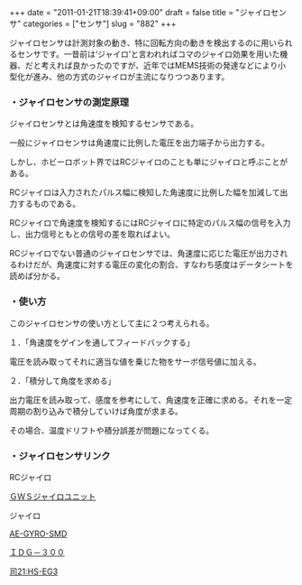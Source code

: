 +++
date = "2011-01-21T18:39:41+09:00"
draft = false
title = "ジャイロセンサ"
categories = ["センサ"]
slug = "882"
+++

ジャイロセンサは計測対象の動き、特に回転方向の動きを検出するのに用いられるセンサです。一昔前は‘ジャイロ’と言われればコマのジャイロ効果を用いた機器、だと考えれば良かったのですが、近年ではMEMS技術の発達などにより小型化が進み、他の方式のジャイロが主流になりつつあります。

<h3>・ジャイロセンサの測定原理</h3>

ジャイロセンサとは角速度を検知するセンサである。

一般にジャイロセンサは角速度に比例した電圧を出力端子から出力する。

しかし、ホビーロボット界ではRCジャイロのことも単にジャイロと呼ぶことがある。

RCジャイロは入力されたパルス幅に検知した角速度に比例した幅を加減して出力するものである。

RCジャイロで角速度を検知するにはRCジャイロに特定のパルス幅の信号を入力し、出力信号ともとの信号の差を取ればよい。

RCジャイロでない普通のジャイロセンサでは、角速度に応じた電圧が出力されるわけだが、角速度に対する電圧の変化の割合、すなわち感度はデータシートを読めば分かる。

<h3>・使い方</h3>

このジャイロセンサの使い方として主に２つ考えられる。

１．「角速度をゲインを通してフィードバックする」

電圧を読み取ってそれに適当な値を乗じた物をサーボ信号値に加える。

２．「積分して角度を求める」

出力電圧を読み取って、感度を参考にして、角速度を正確に求める。それを一定周期の割り込みで積分していけば角度が求まる。

その場合、温度ドリフトや積分誤差が問題になってくる。

<h3>・ジャイロセンサリンク</h3>

RCジャイロ

<a href="http://akizukidenshi.com/catalog/g/gM-02555/">ＧＷＳジャイロユニット</a>

ジャイロ

<a href="http://akizukidenshi.com/catalog/g/gM-02758/">AE-GYRO-SMD</a>

<a href="http://strawberry-linux.com/catalog/items?code=18026">ＩＤＧ－３００</a>

<a href="http://www.mecharoboshop.com/Products/STLJapan/tukasa21">司21:HS-EG3</a>


